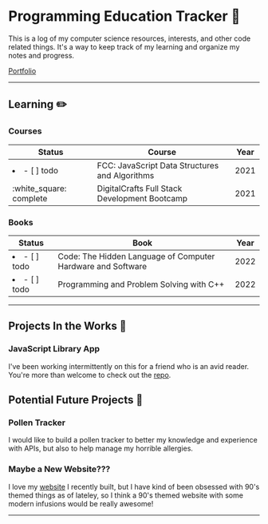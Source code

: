 # Programming Education Tracker :open_file_folder:

This is a log of my computer science resources, interests, and other code related things. It's a way to keep track of my learning and organize my notes and progress.

[Portfolio](https://tatienmiller.com/)

---

## Learning :pencil2:

### Courses

| Status                  | Course                                         | Year |
| ----------------------- | ---------------------------------------------- | ---- |
| <li>- [ ] todo</li>     | FCC: JavaScript Data Structures and Algorithms | 2021 |
| :white_square: complete | DigitalCrafts Full Stack Development Bootcamp  | 2021 |

### Books

| Status              | Book                                                        | Year |
| ------------------- | ----------------------------------------------------------- | ---- |
| <li>- [ ] todo</li> | Code: The Hidden Language of Computer Hardware and Software | 2022 |
| <li>- [ ] todo</li> | Programming and Problem Solving with C++                    | 2022 |

---

## Projects In the Works :construction:

### JavaScript Library App

I've been working intermittently on this for a friend who is an avid reader. You're more than welcome to check out the [repo](https://github.com/tatmil-99/JavaScriptLibrary).

## Potential Future Projects :crystal_ball:

### Pollen Tracker

I would like to build a pollen tracker to better my knowledge and experience with APIs, but also to help manage my horrible allergies.

### Maybe a New Website???

I love my [website](https://tatienmiller.com) I recently built, but I have kind of been obsessed with 90's themed things as of lateley, so I think a 90's themed website with some modern infusions would be really awesome!

---
